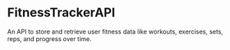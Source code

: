 # FitnessTrackerAPI
An API to store and retrieve user fitness data like workouts, exercises, sets, reps, and progress over time.
